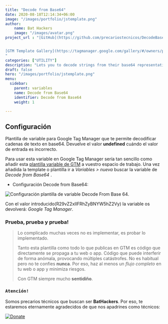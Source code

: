 ```yaml
---
title: "Decode from Base64"
date: 2020-08-18T12:14:34+06:00
image: "/images/portfolio/jstemplate.png"
author:
    name: Bat Hackers
    image: "/images/avatar.png"
project_url : "[GitHub](https://github.com/precariostecnicos/DecodeBase64)


[GTM Template Gallery](https://tagmanager.google.com/gallery/#/owners/precariostecnicos/templates/DecodeBase64)
"
categories: ["UTILITY"]
description: "Lets you to decode strings from their base64 representation. Returns undefined when provided with invalid input."
draft: false
hero: "/images/portfolio/jstemplate.png"
menu:
  sidebar:
    parent: variables
    name: Decode from Base64
    identifier: Decode from Base64
    weight: 1

---
```



##   Configuración

Plantilla de variable para  Google Tag Manager que te permite decodificar cadenas de texto en base64. Devuelve el valor **undefined** cuándo el valor de entrada es incorrecto. 

Para usar esta variable en Google Tag Manager sería tan sencillo como añadir esta [plantilla variable de GTM](https://tagmanager.google.com/gallery/#/owners/precariostecnicos/templates/DecodeBase64) a vuestro espacio de trabajo. Una vez añadida la template o plantilla ir a *Variables > nueva* buscar la variable de *Decode from Base64*  .

- Configuración Decode from Base64:

![Configuración plantilla de variable Decode From Base 64](https://user-images.githubusercontent.com/54624019/77108950-60e15080-6a23-11ea-88b1-889eb3f55270.PNG).


Con el valor introducido(R29vZ2xlIFRhZyBNYW5hZ2Vy) la variable os devolverá: *Google Tag Manager*.
### Prueba, prueba y prueba!

>Lo complicado muchas veces no es implementar, es probar lo implementado. 
>
>Tanto esta plantilla como todo lo que publicas en GTM es código que directamente se propaga a tu web o app. 
Código que puede interferir de forma anómala, provocando múltiples catástrofes. No es habitual pero no te confies **nunca**. Por eso, haz al menos un *flujo completo* en tu web o app y minimiza riesgos. 
>
> Con GTM siempre mucho **sentidiño**.

### ```Atención!```
Somos precarios técnicos que buscan ser **BatHackers**. Por eso, te estaremos eternamente agradecidos de que nos apadrines como técnicos: 

[![Donate](https://img.shields.io/badge/Donate-PayPal-green.svg)](https://www.paypal.com/cgi-bin/webscr?)